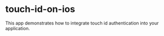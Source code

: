 # touch-id-on-ios
This app demonstrates how to integrate touch id authentication into your application.

